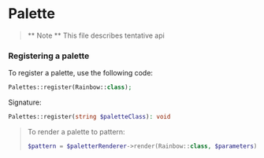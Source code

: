 # Palette
> ** Note ** This file describes tentative api

### Registering a palette

To register a palette, use the following code:

```php
Palettes::register(Rainbow::class);
```
Signature:
```php
Palettes::register(string $paletteClass): void
```

> To render a palette to pattern:
> 
> ```php
> $pattern = $paletterRenderer->render(Rainbow::class, $parameters);
> ```
